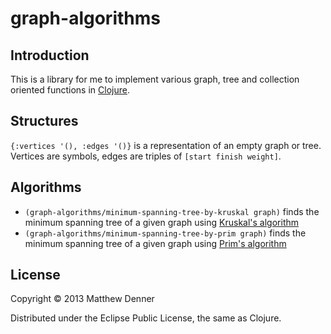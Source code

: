 # graph-algorithms
## Introduction
This is a library for me to implement various graph, tree and collection oriented functions in [Clojure](http://clojure.org).

## Structures
`{:vertices '(), :edges '()}` is a representation of an empty graph or tree.  Vertices are symbols, edges are triples of `[start finish weight]`.

## Algorithms
* `(graph-algorithms/minimum-spanning-tree-by-kruskal graph)` finds the minimum spanning tree of a given graph using [Kruskal's algorithm](http://en.wikipedia.org/wiki/Kruskal%27s_algorithm)
* `(graph-algorithms/minimum-spanning-tree-by-prim graph)` finds the minimum spanning tree of a given graph using [Prim's algorithm](http://en.wikipedia.org/wiki/Prim%27s_algorithm)

## License

Copyright © 2013 Matthew Denner

Distributed under the Eclipse Public License, the same as Clojure.
